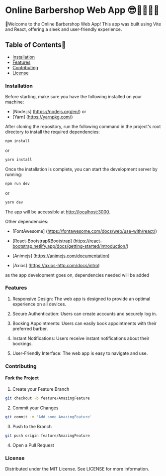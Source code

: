 # Online Barbershop Web App 😎👨‍💻👩‍💻

🫡Welcome to the Online Barbershop Web App! This app was built using Vite and React, offering a sleek and user-friendly experience.

## Table of Contents🧾

- [Installation](#installation)
- [Features](#features)
- [Contributing](#contributing)
- [License](#license)

### Installation

Before starting, make sure you have the following installed on your machine:

- [Node.js] (<https://nodejs.org/en/>)
or
- [Yarn] (<https://yarnpkg.com/>)

After cloning the repository, run the following command in the project's root directory to install the required dependencies:

```bash
npm install
```

or

```bash
yarn install
```

Once the installation is complete, you can start the development server by running:

```bash
npm run dev
```

or

```bash
yarn dev
```

The app will be accessible at <http://localhost:3000>.

Other dependencies:

- [FontAwesome] (<https://fontawesome.com/docs/web/use-with/react/>)

- [React-Bootstrap&Bootstrap] (<https://react-bootstrap.netlify.app/docs/getting-started/introduction/>)

- [Animejs] (<https://animejs.com/documentation>)

- [Axios] (<https://axios-http.com/docs/intro>)

as the app development goes on, dependencies needed will be added

### Features

1. Responsive Design: The web app is designed to provide an optimal experience on all devices.

2. Secure Authentication: Users can create accounts and securely log in.

3. Booking Appointments: Users can easily book appointments with their preferred barber.

4. Instant Notifications: Users receive instant notifications about their bookings.

5. User-Friendly Interface: The web app is easy to navigate and use.

### Contributing

#### Fork the Project

1. Create your Feature Branch

```bash
git checkout -b feature/AmazingFeature
```

2. Commit your Changes

```bash
git commit -m 'Add some AmazingFeature'
```

3. Push to the Branch

```bash
git push origin feature/AmazingFeature
```

4. Open a Pull Request

### License

Distributed under the MIT License. See LICENSE for more information.
